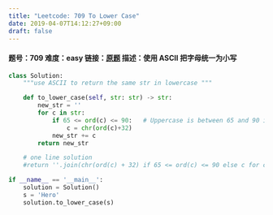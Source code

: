 ```yaml
---
title: "Leetcode: 709 To Lower Case"
date: 2019-04-07T14:12:27+09:00
draft: false
---
```

#### 题号：709 难度：easy 链接：[原题](https://leetcode.com/problems/to-lower-case/)  描述：使用 ASCII 把字母统一为小写

```python
class Solution:
    """use ASCII to return the same str in lowercase """

    def to_lower_case(self, str: str) -> str:
        new_str = ''
        for c in str:
            if 65 <= ord(c) <= 90:   # Uppercase is between 65 and 90 in ASCII table
                c = chr(ord(c)+32)
            new_str += c
        return new_str

    # one line solution
    #return ''.join(chr(ord(c) + 32) if 65 <= ord(c) <= 90 else c for c in str)

if __name__ == '__main__':
    solution = Solution()
    s = 'Hero'
    solution.to_lower_case(s)
```
